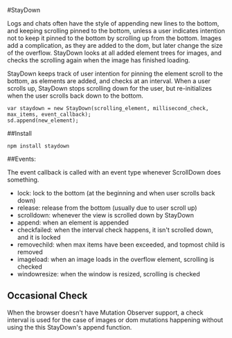 #StayDown

Logs and chats often have the style of appending new lines to the bottom, and keeping
scrolling pinned to the bottom, unless a user indicates intention not to keep it
pinned to the bottom by scrolling up from the bottom.
Images add a complication, as they are added to the dom, but later change the size
of the overflow.
StayDown looks at all added element trees for images, and checks the scrolling again
when the image has finished loading.

StayDown keeps track of user intention for pinning the element scroll to the bottom,
as elements are added, and checks at an interval.
When a user scrolls up, StayDown stops scrolling down for the user, but re-initializes
when the user scrolls back down to the bottom.

    var staydown = new StayDown(scrolling_element, millisecond_check, max_items, event_callback);
    sd.append(new_element);

##Install

    npm install staydown

##Events:

The event callback is called with an event type whenever ScrollDown does something.

* lock: lock to the bottom (at the beginning and when user scrolls back down)
* release: release from the bottom (usually due to user scroll up)
* scrolldown: whenever the view is scrolled down by StayDown
* append: when an element is appended
* checkfailed: when the interval check happens, it isn't scrolled down, and it is locked
* removechild: when max items have been exceeded, and topmost child is removed
* imageload: when an image loads in the overflow element, scrolling is checked
* windowresize: when the window is resized, scrolling is checked

## Occasional Check

When the browser doesn't have Mutation Observer support, a check interval is used for the case of
images or dom mutations happening without using the this StayDown's append function.
